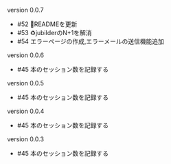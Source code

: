 
version 0.0.7
  - #52 :art:READMEを更新
  - #53 :recycle:jubilderのN+1を解消
  - #54 エラーページの作成,エラーメールの送信機能追加

version 0.0.6
  - #45 本のセッション数を記録する

version 0.0.5
  - #45 本のセッション数を記録する

version 0.0.4
  - #45 本のセッション数を記録する

version 0.0.3
  - #45 本のセッション数を記録する
